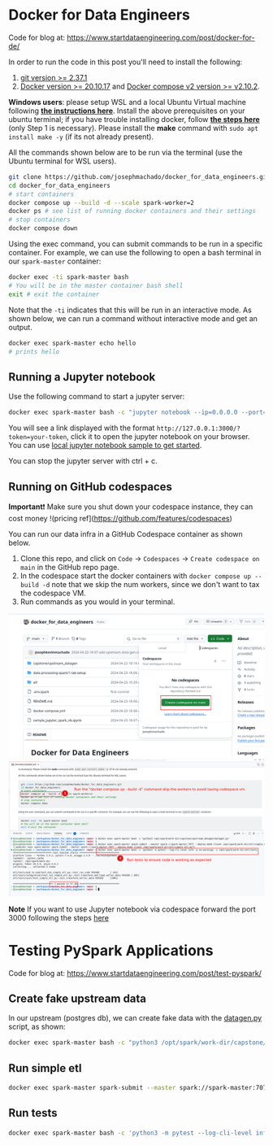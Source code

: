 # Docker for Data Engineers

Code for blog at: https://www.startdataengineering.com/post/docker-for-de/

In order to run the code in this post you'll need to install the following:
 
1. [git version >= 2.37.1](https://github.com/git-guides/install-git)
2. [Docker version >= 20.10.17](https://docs.docker.com/engine/install/) and [Docker compose v2 version >= v2.10.2](https://docs.docker.com/compose/#compose-v2-and-the-new-docker-compose-command).

**Windows users**: please setup WSL and a local Ubuntu Virtual machine following **[the instructions here](https://ubuntu.com/tutorials/install-ubuntu-on-wsl2-on-windows-10#1-overview)**. Install the above prerequisites on your ubuntu terminal; if you have trouble installing docker, follow **[the steps here](https://www.digitalocean.com/community/tutorials/how-to-install-and-use-docker-on-ubuntu-22-04#step-1-installing-docker)** (only Step 1 is necessary). Please install the **make** command with `sudo apt install make -y` (if its not already present). 

All the commands shown below are to be run via the terminal (use the Ubuntu terminal for WSL users).

```bash
git clone https://github.com/josephmachado/docker_for_data_engineers.git
cd docker_for_data_engineers
# start containers
docker compose up --build -d --scale spark-worker=2
docker ps # see list of running docker containers and their settings
# stop containers
docker compose down
```

Using the exec command, you can submit commands to be run in a specific container. For example, we can use the following to open a bash terminal in our `spark-master` container:

```bash
docker exec -ti spark-master bash
# You will be in the master container bash shell
exit # exit the container
```

Note that the `-ti` indicates that this will be run in an interactive mode. As shown below, we can run a command without interactive mode and get an output.

```bash
docker exec spark-master echo hello
# prints hello
```

## Running a Jupyter notebook

Use the following command to start a jupyter server:

```bash
docker exec spark-master bash -c "jupyter notebook --ip=0.0.0.0 --port=3000 --allow-root"
```

You will see a link displayed with the format `http://127.0.0.1:3000/?token=your-token`, click it to open the jupyter notebook on your browser. You can use [local jupyter notebook sample to get started](./sample_jupyter_spark_nb.ipynb).

You can stop the jupyter server with ctrl + c.

## Running on GitHub codespaces

**Important**❗ Make sure you shut down your codespace instance, they can cost money !(pricing ref](https://github.com/features/codespaces)

You can run our data infra in a GitHub Codespace container as shown below.

1. Clone this repo, and click on `Code` -> `Codespaces` -> `Create codespace on main` in the GitHub repo page.
2. In the codespace start the docker containers with `docker compose up --build -d` note that we skip the num workers, since we don't want to tax the codespace VM.
3. Run commands as you would in your terminal.

![Start codespace](./assets/cs-1.png)
![Run ETL on codespace](./assets/cs-2.png)

**Note** If you want to use Jupyter notebook via codespace forward the port 3000 following the steps [here](https://docs.github.com/en/codespaces/developing-in-a-codespace/forwarding-ports-in-your-codespace#forwarding-a-port)
   
# Testing PySpark Applications

Code for blog at: https://www.startdataengineering.com/post/test-pyspark/

## Create fake upstream data

In our upstream (postgres db), we can create fake data with the [datagen.py](./capstone/upstream_datagen/datagen.py) script, as shown:

```bash
docker exec spark-master bash -c "python3 /opt/spark/work-dir/capstone/upstream_datagen/datagen.py"
```

## Run simple etl

```bash
docker exec spark-master spark-submit --master spark://spark-master:7077 --deploy-mode client /opt/spark/work-dir/etl/simple_etl.py
```

## Run tests

```bash
docker exec spark-master bash -c 'python3 -m pytest --log-cli-level info -p no:warnings -v /opt/spark/work-dir/etl/tests'
```
